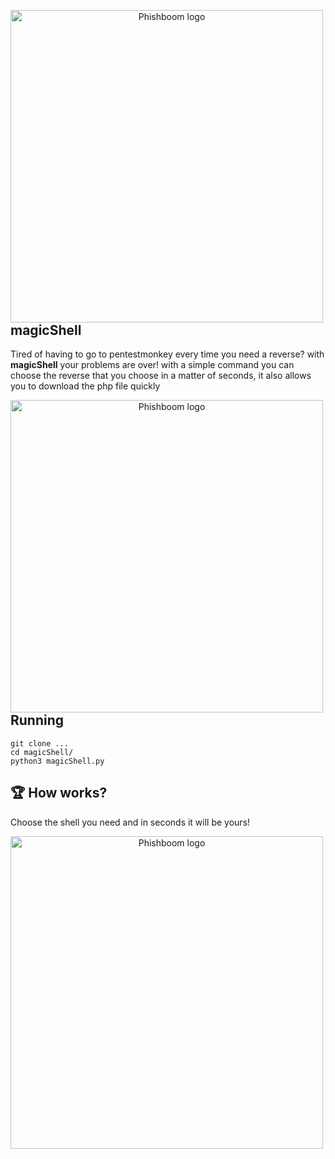 
<p align="center">
<img src="https://gyazo.com/6738972a8195b2213b076edf69ed2d7f.png"
    alt="Phishboom logo"
    width="500"
    height:"30"
    style="float: left; margin-right:10px;" />
</p>


## magicShell

<p> Tired of having to go to pentestmonkey every time you need a reverse? with <b>magicShell</b> your problems are over! with a simple command you can choose the reverse that you choose in a matter of seconds, it also allows you to download the php file quickly</p>

<p align="center">
<img src="https://gyazo.com/19477b3200cbe9e62ad78a2bf9901b50.png"
    alt="Phishboom logo"
    width="500"
    height:"30"
    style="float: left; margin-right:10px;" />
</p>

## Running

```
git clone ...
cd magicShell/
python3 magicShell.py
```

## :trophy: How works?

<p> Choose the shell you need and in seconds it will be yours! </p>

<p align="center">
<img src="https://gyazo.com/91ce61163133cab94a8144868ed9df7e.png"
    alt="Phishboom logo"
    width="500"
    height:"30"
    style="float: left; margin-right:10px;" />
</p>

